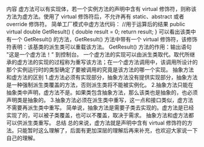 内容
虚方法可以有实现体，若一个实例方法的声明中含有 virtual 修饰符，则称该方法为虚方法。使用了 virtual 修饰符后，不允许再有 static、abstract 或者 override 修饰符。
简单工厂模式中虚方法代码：
//用于运算后的结果
public virtual double GetResult()
{
    double result = 0;
    return result;
}
可以看出该类中有一个 GetResult() 的方法，GetResult() 方法中带有一个 virtual 修饰符，该修饰符表明：该基类的派生类可以重载该方法。 GetResult() 方法的作用：输出语句 "这是一个虚方法！" 到控制台。
一个虚方法的实现可以由派生类取代。取代所继承的虚方法的实现的过程称为重写该方法；在一个虚方法调用中，该调用所设计的那个实例运行时的类型确定了要被调用的究竟是该方法的哪一个实现。
抽象方法和虚方法的区别 
1.虚方法必须有实现部分，抽象方法没有提供实现部分，抽象方法是一种强制派生类覆盖的方法，否则派生类将不能被实例化。 
2.抽象方法只能在抽象类中声明，虚方法不是。如果类包含抽象方法，那么该类也是抽象的，也必须声明类是抽象的。 
3.抽象方法必须在派生类中重写，这一点和接口类似，虚方法不需要再派生类中重写。 
简单说，抽象方法是需要子类去实现的。虚方法是已经实现了的，可以被子类覆盖，也可以不覆盖，取决于需求。
抽象方法和虚方法都可以供派生类重写。
总结
总的来说，虚方法就是声明中含有 virtual 修饰符的方法。只能暂时这么理解了，后面有更加深层的理解后再来补充，也欢迎大家说一下自己的理解。